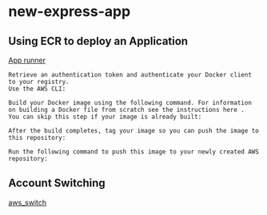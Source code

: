 # new-express-app

## Using ECR to deploy an Application

[App runner](https://www.apprunnerworkshop.com/getting-started/)

```
Retrieve an authentication token and authenticate your Docker client to your registry.
Use the AWS CLI:

Build your Docker image using the following command. For information on building a Docker file from scratch see the instructions here .
You can skip this step if your image is already built:

After the build completes, tag your image so you can push the image to this repository:

Run the following command to push this image to your newly created AWS repository:

```

## Account Switching
[aws_switch](https://dev.to/hmintoh/how-to-use-multiple-aws-accounts-with-the-aws-cli-3lge#:~:text=To%20switch%20between%20different%20AWS,line%20via%20export%20AWS_PROFILE%3Dprofile_name%20.)



